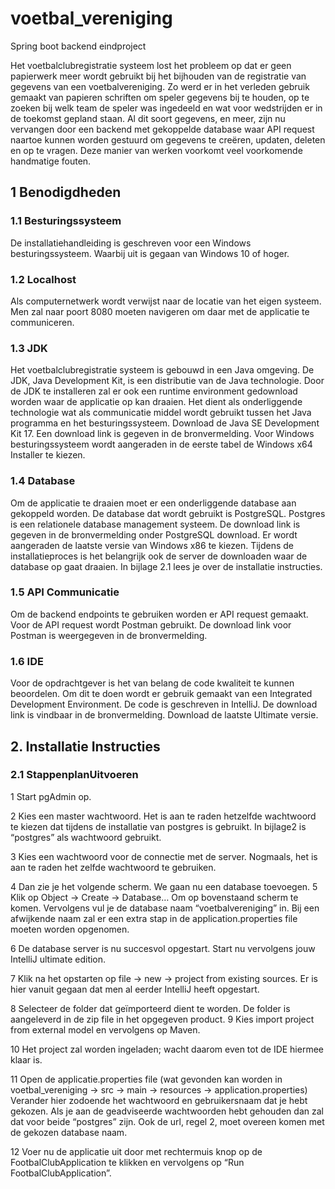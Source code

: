 # voetbal_vereniging
Spring boot backend eindproject

Het voetbalclubregistratie systeem lost het probleem op dat er geen papierwerk meer wordt gebruikt bij het bijhouden van de registratie van gegevens van een voetbalvereniging. Zo werd er in het verleden gebruik gemaakt van papieren schriften om speler gegevens bij te houden, op te zoeken bij welk team de speler was ingedeeld en wat voor wedstrijden er in de toekomst gepland staan. Al dit soort gegevens, en meer, zijn nu vervangen door een backend met gekoppelde database waar API request naartoe kunnen worden gestuurd om gegevens te creëren, updaten, deleten en op te vragen. Deze manier van werken voorkomt veel voorkomende handmatige fouten. 


## 1 Benodigdheden


### 1.1	 Besturingssysteem
De installatiehandleiding is geschreven voor een Windows besturingssysteem. Waarbij uit is gegaan van Windows 10 of hoger.

### 1.2	Localhost
Als computernetwerk wordt verwijst naar de locatie van het eigen systeem. Men zal naar poort 8080 moeten navigeren om daar met de applicatie te communiceren.

### 1.3	JDK
Het voetbalclubregistratie systeem is gebouwd in een Java omgeving. De JDK, Java Development Kit, is een distributie van de Java technologie. Door de JDK te installeren zal er ook een runtime environment gedownload worden waar de applicatie op kan draaien. Het dient als onderliggende technologie wat als communicatie middel wordt gebruikt tussen het Java programma en het besturingssysteem. Download de Java SE Development Kit 17. Een download link is gegeven in de bronvermelding. Voor Windows besturingssysteem wordt aangeraden in de eerste tabel de Windows x64 Installer te kiezen. 

### 1.4	Database
Om de applicatie te draaien moet er een onderliggende database aan gekoppeld worden. De database dat wordt gebruikt is PostgreSQL. Postgres is een relationele database management systeem. De download link is gegeven in de bronvermelding onder PostgreSQL download. Er wordt aangeraden de laatste versie van Windows x86 te kiezen. Tijdens de installatieproces is het belangrijk ook de server de downloaden waar de database op gaat draaien. In bijlage 2.1 lees je over de installatie instructies.

### 1.5	API Communicatie
Om de backend endpoints te gebruiken worden er API request gemaakt. Voor de API request wordt Postman gebruikt. De download link voor Postman is weergegeven in de bronvermelding. 

### 1.6	IDE
Voor de opdrachtgever is het van belang de code kwaliteit te kunnen beoordelen. Om dit te doen wordt er gebruik gemaakt van een Integrated Development Environment. De code is geschreven in IntelliJ. De download link is vindbaar in de bronvermelding. Download de laatste Ultimate versie.


## 2.	Installatie Instructies

### 2.1	StappenplanUitvoeren
1	Start pgAdmin op. 

2	 Kies een master wachtwoord. Het is aan te raden hetzelfde wachtwoord te kiezen dat tijdens de installatie van postgres is gebruikt. 
In bijlage2 is “postgres” als wachtwoord gebruikt. 

3	 Kies een wachtwoord voor de connectie met de server. Nogmaals, het is aan te raden het zelfde wachtwoord te gebruiken. 

4	 Dan zie je het volgende scherm. We gaan nu een database toevoegen.
5	 Klik op Object -> Create -> Database… Om op bovenstaand scherm te komen. Vervolgens vul je de database naam “voetbalvereniging” in. Bij een afwijkende naam zal er een extra stap in de application.properties file moeten worden opgenomen. 

6	De database server is nu succesvol opgestart. Start nu vervolgens jouw IntelliJ ultimate edition. 

7	Klik na het opstarten op file -> new -> project from existing sources. Er is hier vanuit gegaan dat men al eerder IntelliJ heeft opgestart. 

8	Selecteer de folder dat geïmporteerd dient te worden. De folder is aangeleverd in de zip file in het opgegeven product. 
9	Kies import project from external model en vervolgens op Maven. 

10	Het project zal worden ingeladen; wacht daarom even tot de IDE hiermee klaar is.

11 Open de applicatie.properties file (wat gevonden kan worden in voetbal_vereniging -> src -> main -> resources -> application.properties)
Verander hier zodoende het wachtwoord en gebruikersnaam dat je hebt gekozen. 
Als je aan de geadviseerde wachtwoorden hebt gehouden dan zal dat voor beide “postgres” zijn.
Ook de url, regel 2, moet overeen komen met de gekozen database naam.

12 Voer nu de applicatie uit door met rechtermuis knop op de FootbalClubApplication te klikken en vervolgens op “Run FootbalClubApplication”. 

 
